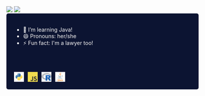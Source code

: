 <img widdth=100% src="https://capsule-render.vercel.app/api?type=waving&height=105&color=000080&text=Hello,%20I%20am%20Marília%20Rodrigues!✨&fontAlign=27&fontAlignY=83&textBg=false&fontSize=29&section=header"/>
<img widdth=100% src="https://capsule-render.vercel.app/api?type=rect&height=6&color=000080&fontAlign=22&fontAlignY=50&textBg=false&fontSize=29&section=footer"/>

<div style="background-color: rgb(12, 20, 50); border-radius: 5px; padding: 20px; color: rgb(247, 247, 247);">

  * 🔭 I’m learning Java!  
  * 😄 Pronouns: her/she  
  * ⚡ Fun fact: I'm a lawyer too!  

  <br><br>
  
  <img align="left" alt="Python" width="26px" src="https://raw.githubusercontent.com/github/explore/master/topics/python/python.png" style="margin-right: 10px;" />
  <img align="left" alt="JavaScript" width="26px" src="https://raw.githubusercontent.com/github/explore/master/topics/javascript/javascript.png" style="margin-right: 10px;" />
  <img align="left" alt="R" width="26px" src="https://raw.githubusercontent.com/github/explore/master/topics/r/r.png" style="margin-right: 10px;" />
  <img align="left" alt="Java" width="26px" src="https://raw.githubusercontent.com/github/explore/master/topics/java/java.png" style="margin-right: 10px;" />

  <br style="clear: both;" />
</div>
